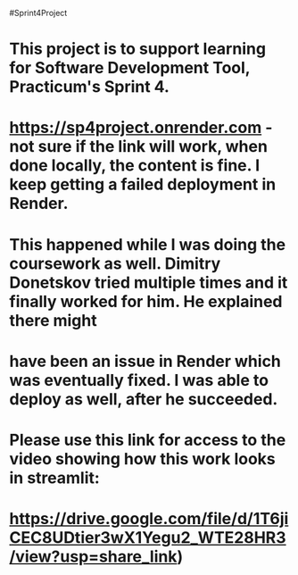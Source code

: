 #Sprint4Project 
# This project is to support learning for Software Development Tool, Practicum's Sprint 4.

# https://sp4project.onrender.com - not sure if the link will work, when done locally, the content is fine. I keep getting a failed deployment in Render.
# This happened while I was doing the coursework as well. Dimitry Donetskov tried multiple times and it finally worked for him. He explained there might
# have been an issue in Render which was eventually fixed. I was able to deploy as well, after he succeeded.
# Please use this link for access to the video showing how this work looks in streamlit:
#  https://drive.google.com/file/d/1T6jiCEC8UDtier3wX1Yegu2_WTE28HR3/view?usp=share_link)
